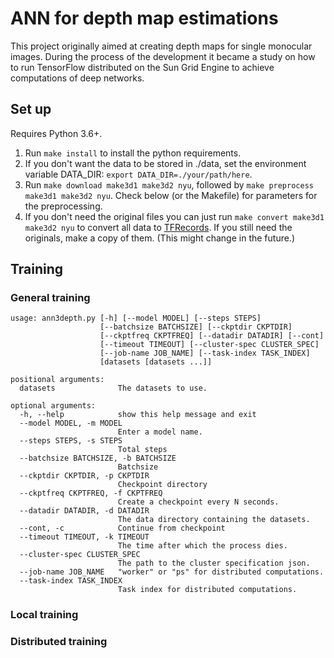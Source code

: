 # ANN for depth map estimations

This project originally aimed at creating depth maps for single monocular images. During the process of the development it became a study on how to run TensorFlow distributed on the Sun Grid Engine to achieve computations of deep networks.


## Set up

Requires Python 3.6+.

1. Run `make install` to install the python requirements.
2. If you don't want the data to be stored in ./data, set the environment variable DATA\_DIR: `export DATA_DIR=./your/path/here`.
3. Run `make download make3d1 make3d2 nyu`, followed by `make preprocess make3d1 make3d2 nyu`. Check below (or the Makefile) for parameters for the preprocessing.
4. If you don't need the original files you can just run `make convert make3d1 make3d2 nyu` to convert all data to [TFRecords](https://www.tensorflow.org/api_guides/python/python_io). If you still need the originals, make a copy of them. (This might change in the future.)

## Training

### General training

```
usage: ann3depth.py [-h] [--model MODEL] [--steps STEPS]
                    [--batchsize BATCHSIZE] [--ckptdir CKPTDIR]
                    [--ckptfreq CKPTFREQ] [--datadir DATADIR] [--cont]
                    [--timeout TIMEOUT] [--cluster-spec CLUSTER_SPEC]
                    [--job-name JOB_NAME] [--task-index TASK_INDEX]
                    [datasets [datasets ...]]

positional arguments:
  datasets              The datasets to use.

optional arguments:
  -h, --help            show this help message and exit
  --model MODEL, -m MODEL
                        Enter a model name.
  --steps STEPS, -s STEPS
                        Total steps
  --batchsize BATCHSIZE, -b BATCHSIZE
                        Batchsize
  --ckptdir CKPTDIR, -p CKPTDIR
                        Checkpoint directory
  --ckptfreq CKPTFREQ, -f CKPTFREQ
                        Create a checkpoint every N seconds.
  --datadir DATADIR, -d DATADIR
                        The data directory containing the datasets.
  --cont, -c            Continue from checkpoint
  --timeout TIMEOUT, -k TIMEOUT
                        The time after which the process dies.
  --cluster-spec CLUSTER_SPEC
                        The path to the cluster specification json.
  --job-name JOB_NAME   "worker" or "ps" for distributed computations.
  --task-index TASK_INDEX
                        Task index for distributed computations.
```


### Local training


### Distributed training

